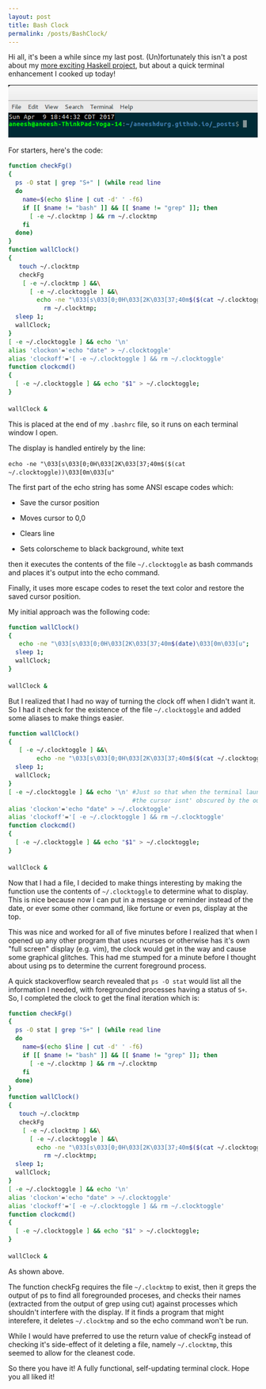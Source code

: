```yaml
---
layout: post
title: Bash Clock
permalink: /posts/BashClock/ 
---
```


Hi all, it's been a while since my last post. (Un)fortunately this isn't a post about my [more exciting Haskell project](http://www.browserhaskell.tk/editor), but about a quick terminal enhancement I cooked up today! 

![clock](https://raw.githubusercontent.com/aneeshdurg/aneeshdurg.github.io/master/images/2017-4-9-Bash-Clock/clock.png)

For starters, here's the code:

```bash
function checkFg()
{
  ps -O stat | grep "S+" | (while read line
  do
    name=$(echo $line | cut -d' ' -f6)
    if [[ $name != "bash" ]] && [[ $name != "grep" ]]; then
      [ -e ~/.clocktmp ] && rm ~/.clocktmp 
    fi
  done)
}
function wallClock()
{
   touch ~/.clocktmp
   checkFg
    [ -e ~/.clocktmp ] &&\
      [ -e ~/.clocktoggle ] &&\
        echo -ne "\033[s\033[0;0H\033[2K\033[37;40m$($(cat ~/.clocktoggle))\033[0m\033[u" &&\
          rm ~/.clocktmp;
  sleep 1;
  wallClock;
}
[ -e ~/.clocktoggle ] && echo '\n'
alias 'clockon'='echo "date" > ~/.clocktoggle'
alias 'clockoff'='[ -e ~/.clocktoggle ] && rm ~/.clocktoggle'
function clockcmd()
{ 
  [ -e ~/.clocktoggle ] && echo "$1" > ~/.clocktoggle;
}

wallClock &
```

This is placed at the end of my `.bashrc` file, so it runs on each terminal window I open. 

The display is handled entirely by the line:

`echo -ne "\033[s\033[0;0H\033[2K\033[37;40m$($(cat ~/.clocktoggle))\033[0m\033[u"`

The first part of the echo string has some ANSI escape codes which:

- Save the cursor position

- Moves cursor to 0,0

- Clears line

- Sets colorscheme to black background, white text

then it executes the contents of the file `~/.clocktoggle` as bash commands and places it's output into the echo command. 

Finally, it uses more escape codes to reset the text color and restore the saved cursor position.

My initial approach was the following code:

```bash
function wallClock()
{
   echo -ne "\033[s\033[0;0H\033[2K\033[37;40m$(date)\033[0m\033[u";
  sleep 1;
  wallClock;
}

wallClock &
```


But I realized that I had no way of turning the clock off when I didn't want it. So I had it check for the existence of the file `~/.clocktoggle` and added some aliases to make things easier. 

```bash
function wallClock()
{
   [ -e ~/.clocktoggle ] &&\
        echo -ne "\033[s\033[0;0H\033[2K\033[37;40m$($(cat ~/.clocktoggle))\033[0m\033[u";
  sleep 1;
  wallClock;
}
[ -e ~/.clocktoggle ] && echo '\n' #Just so that when the terminal launches 
                                   #the cursor isnt' obscured by the output
alias 'clockon'='echo "date" > ~/.clocktoggle'
alias 'clockoff'='[ -e ~/.clocktoggle ] && rm ~/.clocktoggle'
function clockcmd()
{ 
  [ -e ~/.clocktoggle ] && echo "$1" > ~/.clocktoggle;
}

wallClock &
```

Now that I had a file, I decided to make things interesting by making the function use the contents of `~/.clocktoggle` to determine what to display. This is nice because now I can put in a message or reminder instead of the date, or ever some other command, like fortune or even ps, display at the top. 

This was nice and worked for all of five minutes before I realized that when I opened up any other program that uses ncurses or otherwise has it's own "full screen" display (e.g. vim), the clock would get in the way and cause some graphical glitches. This had me stumped for a minute before I thought about using ps to determine the current foreground process. 

A quick stackoverflow search revealed that `ps -O stat` would list all the information I needed, with foregrounded processes having a status of `S+`. So, I completed the clock to get the final iteration which is:

```bash
function checkFg()
{
  ps -O stat | grep "S+" | (while read line
  do
    name=$(echo $line | cut -d' ' -f6)
    if [[ $name != "bash" ]] && [[ $name != "grep" ]]; then
      [ -e ~/.clocktmp ] && rm ~/.clocktmp 
    fi
  done)
}
function wallClock()
{
   touch ~/.clocktmp
   checkFg
    [ -e ~/.clocktmp ] &&\
      [ -e ~/.clocktoggle ] &&\
        echo -ne "\033[s\033[0;0H\033[2K\033[37;40m$($(cat ~/.clocktoggle))\033[0m\033[u" &&\
          rm ~/.clocktmp;
  sleep 1;
  wallClock;
}
[ -e ~/.clocktoggle ] && echo '\n'
alias 'clockon'='echo "date" > ~/.clocktoggle'
alias 'clockoff'='[ -e ~/.clocktoggle ] && rm ~/.clocktoggle'
function clockcmd()
{ 
  [ -e ~/.clocktoggle ] && echo "$1" > ~/.clocktoggle;
}

wallClock &  
```

As shown above.

The function checkFg requires the file `~/.clocktmp` to exist, then it greps the output of ps to find all foregrounded proceses, and checks their names (extracted from the output of grep using cut) against processes which shouldn't interfere with the display. If it finds a program that might interefere, it deletes `~/.clocktmp` and so the echo command won't be run. 

While I would have preferred to use the return value of checkFg instead of checking it's side-effect of it deleting a file, namely `~/.clocktmp`,  this seemed to allow for the cleanest code. 

So there you have it! A fully functional, self-updating terminal clock. Hope you all liked it!
